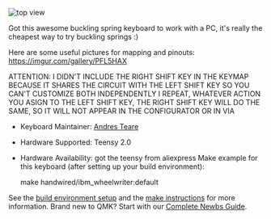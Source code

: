 
![top view](https://i.imgur.com/jwYI2qxl.jpg)

Got this awesome buckling spring keyboard to work with a PC, it's really the cheapest way to try buckling springs :)

Here are some useful pictures for mapping and pinouts: https://imgur.com/gallery/PFL5HAX

ATTENTION: I DIDN'T INCLUDE THE RIGHT SHIFT KEY IN THE KEYMAP BECAUSE IT SHARES THE CIRCUIT WITH THE LEFT SHIFT KEY SO YOU CAN'T CUSTOMIZE BOTH INDEPENDENTLY
I REPEAT, WHATEVER ACTION YOU ASIGN TO THE LEFT SHIFT KEY, THE RIGHT SHIFT KEY WILL DO THE SAME, SO IT WILL NOT APPEAR IN THE CONFIGURATOR OR IN VIA

* Keyboard Maintainer: [Andres Teare](https://github.com/andresteare)
* Hardware Supported: Teensy 2.0
* Hardware Availability: got the teensy from aliexpress
Make example for this keyboard (after setting up your build environment):

    make handwired/ibm_wheelwriter:default

See the [build environment setup](https://docs.qmk.fm/#/getting_started_build_tools) and the [make instructions](https://docs.qmk.fm/#/getting_started_make_guide) for more information. Brand new to QMK? Start with our [Complete Newbs Guide](https://docs.qmk.fm/#/newbs).
